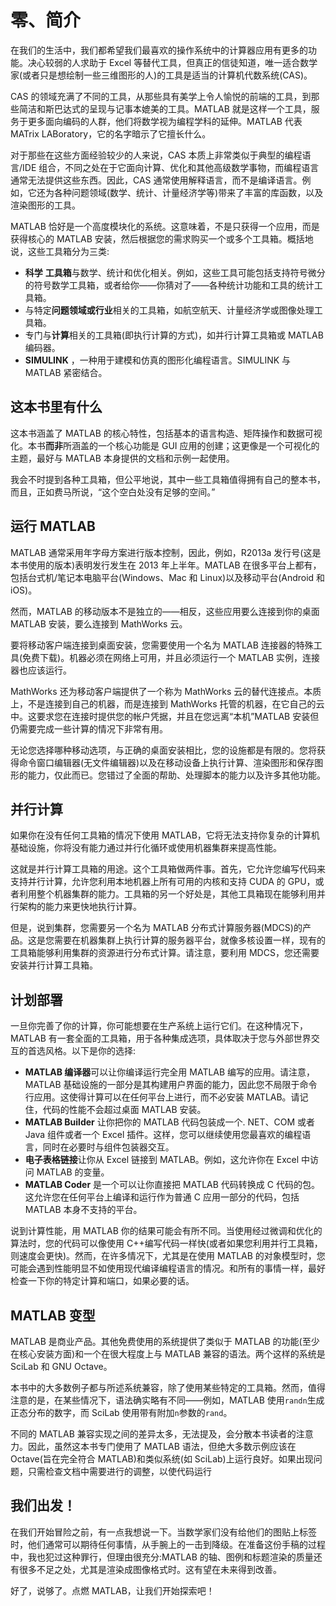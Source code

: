 # 零、简介

在我们的生活中，我们都希望我们最喜欢的操作系统中的计算器应用有更多的功能。决心较弱的人求助于 Excel 等替代工具，但真正的信徒知道，唯一适合数学家(或者只是想绘制一些三维图形的人)的工具是适当的计算机代数系统(CAS)。

CAS 的领域充满了不同的工具，从那些具有美学上令人愉悦的前端的工具，到那些简洁和斯巴达式的呈现与记事本媲美的工具。MATLAB 就是这样一个工具，服务于更多面向编码的人群，他们将数学视为编程学科的延伸。MATLAB 代表 MATrix LABoratory，它的名字暗示了它擅长什么。

对于那些在这些方面经验较少的人来说，CAS 本质上非常类似于典型的编程语言/IDE 组合，不同之处在于它面向计算、优化和其他高级数学事物，而编程语言通常无法提供这些东西。因此，CAS 通常使用解释语言，而不是编译语言。例如，它还为各种问题领域(数学、统计、计量经济学等)带来了丰富的库函数，以及渲染图形的工具。

MATLAB 恰好是一个高度模块化的系统。这意味着，不是只获得一个应用，而是获得核心的 MATLAB 安装，然后根据您的需求购买一个或多个工具箱。概括地说，这些工具箱分为三类:

*   **科学** **工具箱**与数学、统计和优化相关。例如，这些工具可能包括支持符号微分的符号数学工具箱，或者给你——你猜对了——各种统计功能和工具的统计工具箱。
*   与特定**问题领域或行业**相关的工具箱，如航空航天、计量经济学或图像处理工具箱。
*   专门与**计算**相关的工具箱(即执行计算的方式)，如并行计算工具箱或 MATLAB 编码器。
*   **SIMULINK** ，一种用于建模和仿真的图形化编程语言。SIMULINK 与 MATLAB 紧密结合。

## 这本书里有什么

这本书涵盖了 MATLAB 的核心特性，包括基本的语言构造、矩阵操作和数据可视化。本书**而非**所涵盖的一个核心功能是 GUI 应用的创建；这更像是一个可视化的主题，最好与 MATLAB 本身提供的文档和示例一起使用。

我会不时提到各种工具箱，但公平地说，其中一些工具箱值得拥有自己的整本书，而且，正如费马所说，“这个空白处没有足够的空间。”

## 运行 MATLAB

MATLAB 通常采用年字母方案进行版本控制，因此，例如，R2013a 发行号(这是本书使用的版本)表明发行发生在 2013 年上半年。MATLAB 在很多平台上都有，包括台式机/笔记本电脑平台(Windows、Mac 和 Linux)以及移动平台(Android 和 iOS)。

然而，MATLAB 的移动版本不是独立的——相反，这些应用要么连接到你的桌面 MATLAB 安装，要么连接到 MathWorks 云。

要将移动客户端连接到桌面安装，您需要使用一个名为 MATLAB 连接器的特殊工具(免费下载)。机器必须在网络上可用，并且必须运行一个 MATLAB 实例，连接器也应该运行。

MathWorks 还为移动客户端提供了一个称为 MathWorks 云的替代连接点。本质上，不是连接到自己的机器，而是连接到 MathWorks 托管的机器，在它自己的云中。这要求您在连接时提供您的帐户凭据，并且在您远离“本机”MATLAB 安装但仍需要完成一些计算的情况下非常有用。

无论您选择哪种移动选项，与正确的桌面安装相比，您的设施都是有限的。您将获得命令窗口编辑器(无文件编辑器)以及在移动设备上执行计算、渲染图形和保存图形的能力，仅此而已。您错过了全面的帮助、处理脚本的能力以及许多其他功能。

## 并行计算

如果你在没有任何工具箱的情况下使用 MATLAB，它将无法支持你复杂的计算机基础设施，你将没有能力通过并行化循环或使用机器集群来提高性能。

这就是并行计算工具箱的用途。这个工具箱做两件事。首先，它允许您编写代码来支持并行计算，允许您利用本地机器上所有可用的内核和支持 CUDA 的 GPU，或者利用整个机器集群的能力。工具箱的另一个好处是，其他工具箱现在能够利用并行架构的能力来更快地执行计算。

但是，说到集群，您需要另一个名为 MATLAB 分布式计算服务器(MDCS)的产品。这是您需要在机器集群上执行计算的服务器平台，就像多核设置一样，现有的工具箱能够利用集群的资源进行分布式计算。请注意，要利用 MDCS，您还需要安装并行计算工具箱。

## 计划部署

一旦你完善了你的计算，你可能想要在生产系统上运行它们。在这种情况下，MATLAB 有一套全面的工具箱，用于各种集成选项，具体取决于您与外部世界交互的首选风格。以下是你的选择:

*   **MATLAB 编译器**可以让你编译运行完全用 MATLAB 编写的应用。请注意，MATLAB 基础设施的一部分是其构建用户界面的能力，因此您不局限于命令行应用。这使得计算可以在任何平台上进行，而不必安装 MATLAB。请记住，代码的性能不会超过桌面 MATLAB 安装。
*   **MATLAB Builder** 让你把你的 MATLAB 代码包装成一个. NET、COM 或者 Java 组件或者一个 Excel 插件。这样，您可以继续使用您最喜欢的编程语言，同时在必要时与组件包装器交互。
*   **电子表格链接**让你从 Excel 链接到 MATLAB。例如，这允许你在 Excel 中访问 MATLAB 的变量。
*   **MATLAB Coder** 是一个可以让你直接把 MATLAB 代码转换成 C 代码的包。这允许您在任何平台上编译和运行作为普通 C 应用一部分的代码，包括 MATLAB 本身不支持的平台。

说到计算性能，用 MATLAB 你的结果可能会有所不同。当使用经过微调和优化的算法时，您的代码可以像使用 C++编写代码一样快(或者如果您利用并行工具箱，则速度会更快)。然而，在许多情况下，尤其是在使用 MATLAB 的对象模型时，您可能会遇到性能明显不如使用现代编译编程语言的情况。和所有的事情一样，最好检查一下你的特定计算和端口，如果必要的话。

## MATLAB 变型

MATLAB 是商业产品。其他免费使用的系统提供了类似于 MATLAB 的功能(至少在核心安装方面)和一个在很大程度上与 MATLAB 兼容的语法。两个这样的系统是 SciLab 和 GNU Octave。

本书中的大多数例子都与所述系统兼容，除了使用某些特定的工具箱。然而，值得注意的是，在某些情况下，语法确实略有不同——例如，MATLAB 使用`randn`生成正态分布的数字，而 SciLab 使用带有附加`n`参数的`rand`。

不同的 MATLAB 兼容实现之间的差异太多，无法提及，会分散本书读者的注意力。因此，虽然这本书专门使用了 MATLAB 语法，但绝大多数示例应该在 Octave(旨在完全符合 MATLAB)和类似系统(如 SciLab)上运行良好。如果出现问题，只需检查文档中需要进行的调整，以使代码运行

## 我们出发！

在我们开始冒险之前，有一点我想说一下。当数学家们没有给他们的图贴上标签时，他们通常可以期待任何事情，从手腕上的一击到降级。在准备这份手稿的过程中，我也犯过这种罪行，但理由很充分:MATLAB 的轴、图例和标题渲染的质量还有很多不足之处，尤其是渲染成图像格式时。这有望在未来得到改善。

好了，说够了。点燃 MATLAB，让我们开始探索吧！